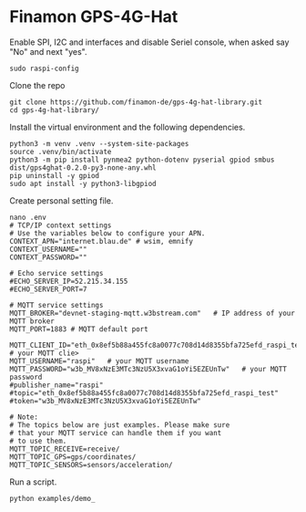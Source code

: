 # Finamon GPS-4G-Hat
Enable SPI, I2C and interfaces and disable Seriel console, when asked say "No" and next "yes". 
```
sudo raspi-config
```
Clone the repo
```
git clone https://github.com/finamon-de/gps-4g-hat-library.git
cd gps-4g-hat-library/
```
Install the virtual environment and the following dependencies.

```
python3 -m venv .venv --system-site-packages
source .venv/bin/activate
python3 -m pip install pynmea2 python-dotenv pyserial gpiod smbus dist/gps4ghat-0.2.0-py3-none-any.whl
pip uninstall -y gpiod
sudo apt install -y python3-libgpiod
```
Create personal setting file.

```
nano .env
# TCP/IP context settings
# Use the variables below to configure your APN.
CONTEXT_APN="internet.blau.de" # wsim, emnify
CONTEXT_USERNAME=""
CONTEXT_PASSWORD=""

# Echo service settings
#ECHO_SERVER_IP=52.215.34.155
#ECHO_SERVER_PORT=7

# MQTT service settings
MQTT_BROKER="devnet-staging-mqtt.w3bstream.com"   # IP address of your MQTT broker
MQTT_PORT=1883 # MQTT default port

MQTT_CLIENT_ID="eth_0x8ef5b88a455fc8a0077c708d14d8355bfa725efd_raspi_test"  # your MQTT clie>
MQTT_USERNAME="raspi"   # your MQTT username
MQTT_PASSWORD="w3b_MV8xNzE3MTc3NzU5X3xvaG1oYi5EZEUnTw"   # your MQTT password
#publisher_name="raspi"
#topic="eth_0x8ef5b88a455fc8a0077c708d14d8355bfa725efd_raspi_test"
#token="w3b_MV8xNzE3MTc3NzU5X3xvaG1oYi5EZEUnTw"

# Note:
# The topics below are just examples. Please make sure
# that your MQTT service can handle them if you want
# to use them.
MQTT_TOPIC_RECEIVE=receive/
MQTT_TOPIC_GPS=gps/coordinates/
MQTT_TOPIC_SENSORS=sensors/acceleration/
```
Run a script.

```
python examples/demo_
```